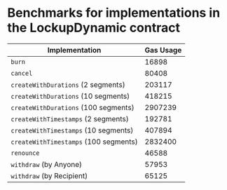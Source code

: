 # Benchmarks for implementations in the LockupDynamic contract

| Implementation                        | Gas Usage |
| ------------------------------------- | --------- |
| `burn`                                | 16898     |
| `cancel`                              | 80408     |
| `createWithDurations` (2 segments)    | 203117    |
| `createWithDurations` (10 segments)   | 418215    |
| `createWithDurations` (100 segments)  | 2907239   |
| `createWithTimestamps` (2 segments)   | 192781    |
| `createWithTimestamps` (10 segments)  | 407894    |
| `createWithTimestamps` (100 segments) | 2832400   |
| `renounce`                            | 46588     |
| `withdraw` (by Anyone)                | 57953     |
| `withdraw` (by Recipient)             | 65125     |
